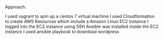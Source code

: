 Approach:

I used vagrant to spin up a centos 7 virtual machine
I used Cloudformation to create AWS Resources which include a Amazon Linux EC2 Instance
I logged into the EC2 instance using SSH
Ansible was installed inside the EC2 instance
I used ansible playbook to download wordpress